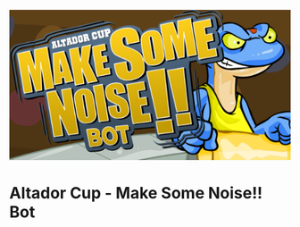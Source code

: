 <p align="center">
  <img src="https://raw.githubusercontent.com/Unovamata/Make-Some-Noise-Bot/main/Wiki/banner.png" />
</p>

# Altador Cup - Make Some Noise!! Bot
 

